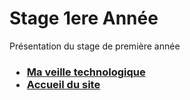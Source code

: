 <h1>Stage 1ere Année</h1>
Présentation du stage de première année

<!-- Liste / Sommaire-->
<h3>
    <ul>
        <li><a href="veille">Ma veille technologique</a></li>
        <li><a href=".">Accueil du site</a></li>
    </ul>
</h3>